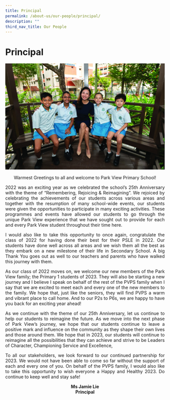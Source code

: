 ```yaml
---
title: Principal
permalink: /about-us/our-people/principal/
description: ""
third_nav_title: Our People
---
```

# **Principal**
![](/images/Principal_002.jpg)

<center>Warmest Greetings to all and welcome to Park View Primary School! <p>

<p align="justify">2022 was an exciting year as we celebrated the school’s 25th Anniversary with the theme of “Remembering, Rejoicing & Reimagining”. We rejoiced by celebrating the achievements of our students across various areas and together with the resumption of many school-wide events, our students were given the opportunities to participate in many exciting activities. These programmes and events have allowed our students to go through the unique Park View experience that we have sought out to provide for each and every Park View student throughout their time here. <p>

<p align="justify">I would also like to take this opportunity to once again, congratulate the class of 2022 for having done their best for their PSLE in 2022. Our students have done well across all areas and we wish them all the best as they embark on a new milestone of their life in Secondary School. A big Thank You goes out as well to our teachers and parents who have walked this journey with them.

<p align="justify">As our class of 2022 moves on, we welcome our new members of the Park View family; the Primary 1 students of 2023. They will also be starting a new journey and I believe I speak on behalf of the rest of the PVPS family when I say that we are excited to meet each and every one of the new members to the family. We hope that, just like the seniors, they will find PVPS a warm and vibrant place to call home. And to our P2s to P6s, we are happy to have you back for an exciting year ahead!

<p align="justify">As we continue with the theme of our 25th Anniversary, let us continue to help our students to reimagine the future. As we move into the next phase of Park View’s journey, we hope that our students continue to leave a positive mark and influence on the community as they shape their own lives and those around them. We hope that in 2023, our students will continue to reimagine all the possibilities that they can achieve and strive to be Leaders of Character, Championing Service and Excellence,

<p align="justify">To all our stakeholders, we look forward to our continued partnership for 2023. We would not have been able to come so far without the support of each and every one of you. On behalf of the PVPS family, I would also like to take this opportunity to wish everyone a Happy and Healthy 2023. Do continue to keep well and stay safe!

**Ms Jamie Lie  
Principal**
